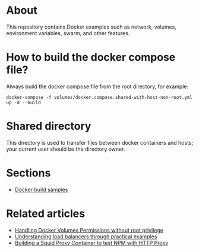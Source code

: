 # About

This repository contains Docker examples such as network, volumes, environment variables, swarm, and other features.

# How to build the docker compose file?

Always build the docker compose file from the root directory, for example:

```shell
docker-compose -f volumes/docker.compose.shared-with-host-non-root.yml up -d --build
```
# Shared directory

This directory is used to transfer files between docker containers and hosts; your current user should be the directory owner.

# Sections

- [Docker build samples](build/README.md)

# Related articles

 - [Handling Docker Volumes Permissions without root privilege](https://willsena.dev/handling-docker-volumes-permissions-without-root-privilege/)
 - [Understanding load balancers through practical examples](https://willsena.dev/understanding-load-balancers-through-practical-examples/)
 - [Building a Squid Proxy Container to test NPM with HTTP Proxy](https://willsena.dev/building-a-squid-proxy-container-to-test-npm-with-http-proxy/)
